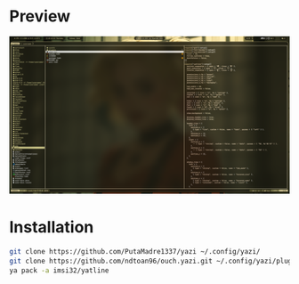 # Preview
![PNG](assets/yazi.png)

# Installation
```sh
git clone https://github.com/PutaMadre1337/yazi ~/.config/yazi/
git clone https://github.com/ndtoan96/ouch.yazi.git ~/.config/yazi/plugins/ouch.yazi
ya pack -a imsi32/yatline
```

